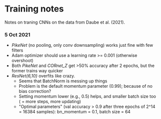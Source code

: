 # Training notes

Notes on traning CNNs on the data from Daube et al. (2021).

### 5 Oct 2021

* *PikeNet* (no pooling, only conv downsampling) works just fine with few filters
* Adam optimizer should use a learning rate >= 0.001 (otherwise overshoot)
* Both *PikeNet* and *CORnet_Z* get >50% accuracy after 2 epochs, but the former trains way quicker
* *ResNet{6,10}* overfits like crazy.
  * Seems that BatchNorm is messing up things
  * Problem is the default momentum parameter (0.99); because of no bias correction?
  * Setting momentum lower (e.g., 0.5) helps, and smaller batch size too ( = more steps, more updating)
  * "Optimal parameters" (val accuracy > 0.9 after three epochs of 2^14 = 16384 samples): bn_momentum = 0.1, batch size = 64